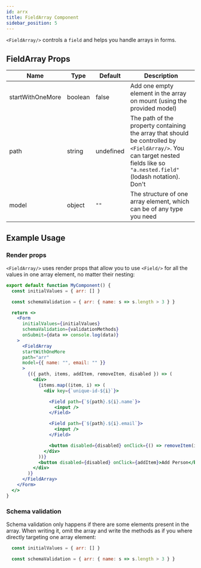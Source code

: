```yaml
---
id: arrx
title: FieldArray Component
sidebar_position: 5
---
```


`<FieldArray/>` controls a `field` and helps you handle arrays in forms.

## FieldArray Props

| Name                    | Type           | Default       |  Description |
|----------               | -------------  | ------------- |  ------------- |
| startWithOneMore | boolean | false | Add one empty element in the array on mount (using the provided model) |
| path | string | undefined |  The path of the property containing the array that should be controlled by `<FieldArray/>`. You can target nested fields like so `"a.nested.field"` (lodash notation). Don't  |
| model | object | `""` | The structure of one array element, which can be of any type you need |

## Example Usage

### Render props

`<FieldArray/>` uses render props that allow you to use `<Field/>` for all the values in one array element, no matter their nesting:

```jsx {17,32}
export default function MyComponent() {
  const initialValues = { arr: [] }

  const schemaValidation = { arr: { name: s => s.length > 3 } }

  return <>
    <Form
      initialValues={initialValues}
      schemaValidation={validationMethods}
      onSubmit={data => console.log(data)}
    >
      <FieldArray
      startWithOneMore
      path="arr"
      model={{ name: "", email: "" }}
      >
        {({ path, items, addItem, removeItem, disabled }) => (
          <div>
            {items.map((item, i) => (
              <div key={`unique-id-${i}`}>

                <Field path={`${path}.${i}.name`}>
                  <input />
                </Field>

                <Field path={`${path}.${i}.email`}>
                  <input />
                </Field>

                <button disabled={disabled} onClick={() => removeItem(i)}>Remove</button>
              </div>
            ))}
            <button disabled={disabled} onClick={addItem}>Add Person</button>
          </div>
        )}
      </FieldArray>
    </Form>
  </>
}


```

### Schema validation

Schema validation only happens if there are some elements present in the array. When writing it, omit the array and write the methods as if you where directly targeting one array element:

```js
  const initialValues = { arr: [] }

  const schemaValidation = { arr: { name: s => s.length > 3 } }
```
